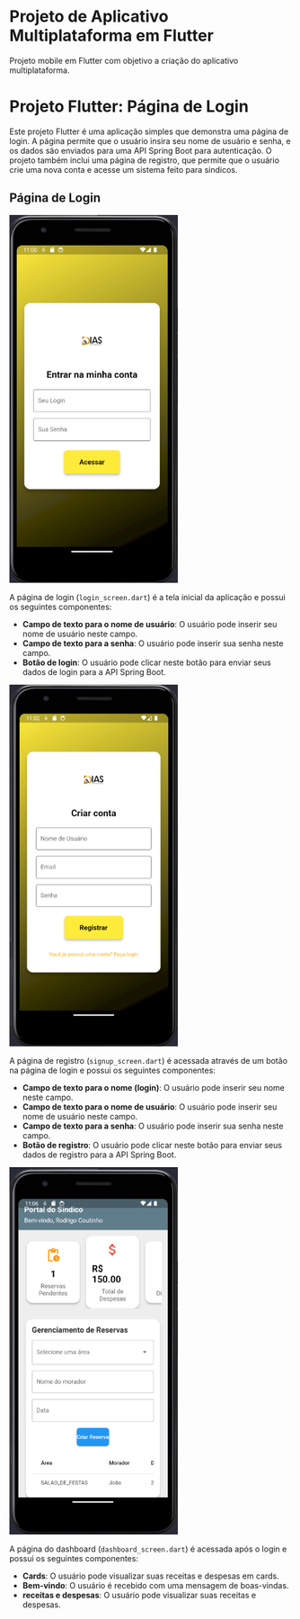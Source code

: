 # Projeto de Aplicativo Multiplataforma em Flutter

Projeto mobile em Flutter com objetivo a criação do aplicativo multiplataforma.

# Projeto Flutter: Página de Login

Este projeto Flutter é uma aplicação simples que demonstra uma página de login. A página permite que o usuário insira seu nome de usuário e senha, e os dados são enviados para uma API Spring Boot para autenticação. O projeto também inclui uma página de registro, que permite que o usuário crie uma nova conta e acesse um sistema feito para sindicos.


## Página de Login

<img src="login.png" alt="Logo do Projeto" width="300">

A página de login (`login_screen.dart`) é a tela inicial da aplicação e possui os seguintes componentes:

- **Campo de texto para o nome de usuário**: O usuário pode inserir seu nome de usuário neste campo.
- **Campo de texto para a senha**: O usuário pode inserir sua senha neste campo.
- **Botão de login**: O usuário pode clicar neste botão para enviar seus dados de login para a API Spring Boot.

<img src="signup.png" alt="Logo do Projeto" width="300">

A página de registro (`signup_screen.dart`) é acessada através de um botão na página de login e possui os seguintes componentes:

- **Campo de texto para o nome (login)**: O usuário pode inserir seu nome neste campo.
- **Campo de texto para o nome de usuário**: O usuário pode inserir seu nome de usuário neste campo.
- **Campo de texto para a senha**: O usuário pode inserir sua senha neste campo.
- **Botão de registro**: O usuário pode clicar neste botão para enviar seus dados de registro para a API Spring Boot.

<img src="dashboard.png" alt="Logo do Projeto" width="300">

A página do dashboard (`dashboard_screen.dart`) é acessada após o login e possui os seguintes componentes:

- **Cards**: O usuário pode visualizar suas receitas e despesas em cards.
- **Bem-vindo**: O usuário é recebido com uma mensagem de boas-vindas.
- **receitas e despesas**: O usuário pode visualizar suas receitas e despesas.








